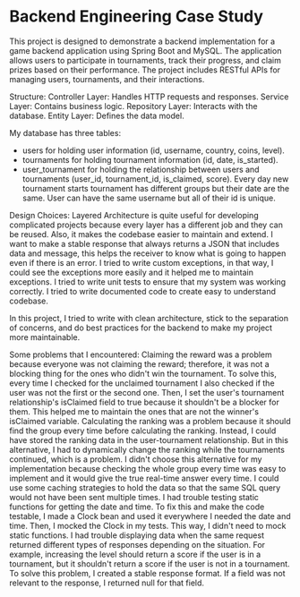 # Backend Engineering Case Study

This project is designed to demonstrate a backend implementation for a game backend application using Spring Boot and MySQL. The application allows users to participate in tournaments, track their progress, and claim prizes based on their performance. The project includes RESTful APIs for managing users, tournaments, and their interactions.

Structure:
Controller Layer: Handles HTTP requests and responses.
Service Layer: Contains business logic.
Repository Layer: Interacts with the database.
Entity Layer: Defines the data model.

My database has three tables:
- users for holding user information (id, username, country, coins, level).
- tournaments for holding tournament information (id, date, is_started).
- user_tournament for holding the relationship between users and tournaments (user_id, tournament_id, is_claimed, score).
Every day new tournament starts tournament has different groups but their date are the same. User can have the same username but all of their id is unique.


Design Choices:
Layered Architecture is quite useful for developing complicated projects because every layer has a different job and they can be reused. Also, it makes the codebase easier to maintain and extend.
I want to make a stable response that always returns a JSON that includes data and message, this helps the receiver to know what is going to happen even if there is an error.
I tried to write custom exceptions, in that way, I could see the exceptions more easily and it helped me to maintain exceptions.
I tried to write unit tests to ensure that my system was working correctly.
I tried to write documented code to create easy to understand codebase.

In this project, I tried to write with clean architecture, stick to the separation of concerns, and do best practices for the backend to make my project more maintainable.




Some problems that I encountered:
  Claiming the reward was a problem because everyone was not claiming the reward; therefore, it was not a blocking thing for the ones who didn't win the tournament. To solve this, every time I checked for the unclaimed tournament I also checked if the user was not the first or the second one. Then, I set the user's tournament relationship's isClaimed field to true because it shouldn't be a blocker for them. This helped me to maintain the ones that are not the winner's isClaimed variable.
  Calculating the ranking was a problem because it should find the group every time before calculating the ranking. Instead, I could have stored the ranking data in the user-tournament relationship. But in this alternative, I had to dynamically change the ranking while the tournaments continued, which is a problem. I didn't choose this alternative for my implementation because checking the whole group every time was easy to implement and it would give the true real-time answer every time.
  I could use some caching strategies to hold the data so that the same SQL query would not have been sent multiple times.
  I had trouble testing static functions for getting the date and time. To fix this and make the code testable, I made a Clock bean and used it everywhere I needed the date and time. Then, I mocked the Clock in my tests. This way, I didn't need to mock static functions.
  I had trouble displaying data when the same request returned different types of responses depending on the situation. For example, increasing the level should return a score if the user is in a tournament, but it shouldn't return a score if the user is not in a tournament. To solve this problem, I created a stable response format. If a field was not relevant to the response, I returned null for that field.
